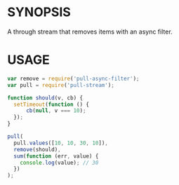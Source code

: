 # SYNOPSIS

A through stream that removes items with an async filter.

# USAGE

```javascript
var remove = require('pull-async-filter');
var pull = require('pull-stream');

function should(v, cb) {
  setTimeout(function () {
      cb(null, v === 10);
  });
}

pull(
  pull.values([10, 10, 30, 10]),
  remove(should),
  sum(function (err, value) {
    console.log(value); // 30
  })
);

```

